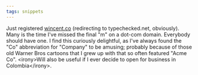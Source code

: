 ```yaml
---
tags: snippets
---
```


Just registered [wincent.co](http://wincent.co/) (redirecting to typechecked.net, obviously). Many is the time I've missed the final "m" on a dot-com domain. Everybody should have one. I find this curiously delightful, as I've always found the "Co" abbreviation for "Company" to be amusing; probably because of those old Warner Bros cartoons that I grew up with that so often featured "Acme Co". &lt;irony&gt;Will also be useful if I ever decide to open for business in Colombia&lt;/irony&gt;.
